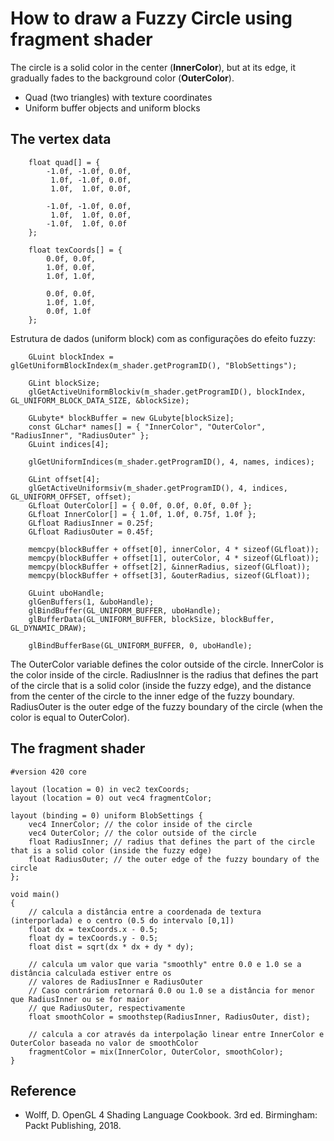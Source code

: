 # How to draw a Fuzzy Circle using fragment shader

The circle is a solid color in the center (**InnerColor**), but at its edge, it gradually fades to the background color (**OuterColor**).

- Quad (two triangles) with texture coordinates
- Uniform buffer objects and uniform blocks

## The vertex data

```
	float quad[] = {
		-1.0f, -1.0f, 0.0f,
		 1.0f, -1.0f, 0.0f,
		 1.0f,  1.0f, 0.0f,

		-1.0f, -1.0f, 0.0f,
		 1.0f,  1.0f, 0.0f,
		-1.0f,  1.0f, 0.0f
	};

	float texCoords[] = {
		0.0f, 0.0f,
		1.0f, 0.0f,
		1.0f, 1.0f,

		0.0f, 0.0f,
		1.0f, 1.0f,
		0.0f, 1.0f
	};
```

Estrutura de dados (uniform block) com as configurações do efeito fuzzy:

```
	GLuint blockIndex = glGetUniformBlockIndex(m_shader.getProgramID(), "BlobSettings");

	GLint blockSize;
	glGetActiveUniformBlockiv(m_shader.getProgramID(), blockIndex, GL_UNIFORM_BLOCK_DATA_SIZE, &blockSize);
	
	GLubyte* blockBuffer = new GLubyte[blockSize];	
	const GLchar* names[] = { "InnerColor", "OuterColor", "RadiusInner", "RadiusOuter" };
	GLuint indices[4];

	glGetUniformIndices(m_shader.getProgramID(), 4, names, indices);
	
	GLint offset[4];
	glGetActiveUniformsiv(m_shader.getProgramID(), 4, indices, GL_UNIFORM_OFFSET, offset);
	GLfloat OuterColor[] = { 0.0f, 0.0f, 0.0f, 0.0f };
	GLfloat InnerColor[] = { 1.0f, 1.0f, 0.75f, 1.0f };
	GLfloat RadiusInner = 0.25f;
	GLfloat RadiusOuter = 0.45f;

	memcpy(blockBuffer + offset[0], innerColor, 4 * sizeof(GLfloat));
	memcpy(blockBuffer + offset[1], outerColor, 4 * sizeof(GLfloat));
	memcpy(blockBuffer + offset[2], &innerRadius, sizeof(GLfloat));
	memcpy(blockBuffer + offset[3], &outerRadius, sizeof(GLfloat));

	GLuint uboHandle;
	glGenBuffers(1, &uboHandle);
	glBindBuffer(GL_UNIFORM_BUFFER, uboHandle);
	glBufferData(GL_UNIFORM_BUFFER, blockSize, blockBuffer, GL_DYNAMIC_DRAW);

	glBindBufferBase(GL_UNIFORM_BUFFER, 0, uboHandle);
```

The OuterColor variable defines the color outside of the circle. InnerColor is the color inside of the circle. RadiusInner is the radius that defines the part of the circle that is a solid color (inside the fuzzy edge), and the distance from the center of the circle to the inner edge of the fuzzy boundary. RadiusOuter is the outer edge of the fuzzy boundary of the circle (when the color is equal to OuterColor).


## The fragment shader

```
#version 420 core

layout (location = 0) in vec2 texCoords;
layout (location = 0) out vec4 fragmentColor;

layout (binding = 0) uniform BlobSettings {
	vec4 InnerColor; // the color inside of the circle
	vec4 OuterColor; // the color outside of the circle
	float RadiusInner; // radius that defines the part of the circle that is a solid color (inside the fuzzy edge)
	float RadiusOuter; // the outer edge of the fuzzy boundary of the circle
};

void main()
{
	// calcula a distância entre a coordenada de textura (interporlada) e o centro (0.5 do intervalo [0,1])
	float dx = texCoords.x - 0.5;
	float dy = texCoords.y - 0.5;
	float dist = sqrt(dx * dx + dy * dy);

	// calcula um valor que varia "smoothly" entre 0.0 e 1.0 se a distância calculada estiver entre os
	// valores de RadiusInner e RadiusOuter
	// Caso contráriom retornará 0.0 ou 1.0 se a distância for menor que RadiusInner ou se for maior
	// que RadiusOuter, respectivamente
	float smoothColor = smoothstep(RadiusInner, RadiusOuter, dist);

	// calcula a cor através da interpolação linear entre InnerColor e OuterColor baseada no valor de smoothColor
	fragmentColor = mix(InnerColor, OuterColor, smoothColor);
}
```

## Reference
- Wolff, D. OpenGL 4 Shading Language Cookbook. 3rd ed. Birmingham: Packt Publishing, 2018.
